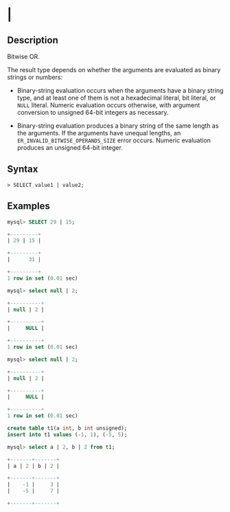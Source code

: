 # **\|**

## **Description**

Bitwise OR.

The result type depends on whether the arguments are evaluated as binary strings or numbers:

- Binary-string evaluation occurs when the arguments have a binary string type, and at least one of them is not a hexadecimal literal, bit literal, or `NULL` literal. Numeric evaluation occurs otherwise, with argument conversion to unsigned 64-bit integers as necessary.

- Binary-string evaluation produces a binary string of the same length as the arguments. If the arguments have unequal lengths, an `ER_INVALID_BITWISE_OPERANDS_SIZE` error occurs. Numeric evaluation produces an unsigned 64-bit integer.

## **Syntax**

```
> SELECT value1 | value2;
```

## **Examples**

```sql
mysql> SELECT 29 | 15;

+---------+
| 29 | 15 |

+---------+
|      31 |

+---------+
1 row in set (0.01 sec)

mysql> select null | 2;

+----------+
| null | 2 |

+----------+
|     NULL |

+----------+
1 row in set (0.01 sec)

mysql> select null | 2;

+----------+
| null | 2 |

+----------+
|     NULL |

+----------+
1 row in set (0.01 sec)

create table t1(a int, b int unsigned);
insert into t1 values (-1, 1), (-5, 5);

mysql> select a | 2, b | 2 from t1;

+-------+-------+
| a | 2 | b | 2 |

+-------+-------+
|    -1 |     3 |
|    -5 |     7 |

+-------+-------+
```
